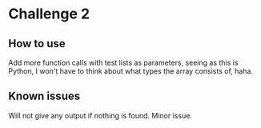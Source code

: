 # Challenge 2
## How to use

Add more function calls with test lists as parameters, seeing as this is Python, I won't have to think
about what types the array consists of, haha.

## Known issues

Will not give any output if nothing is found. Minor issue.
